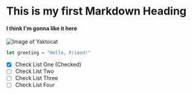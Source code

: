 # This is my first Markdown Heading

#### I think I'm gonna like it here

![Image of Yaktocat](https://www.courtney.codes/assets/images/Profile.jpg)


``` javascript
let greeting = "Hello, Friend!"

```
- [x] Check List One (Checked)
- [ ] Check List Two
- [ ] Check List Three 
- [ ] Check List Four
